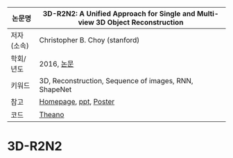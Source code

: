 
|논문명|3D-R2N2: A Unified Approach for Single and Multi-view 3D Object Reconstruction|
|-|-|
|저자(소속)| Christopher B. Choy (stanford)|
|학회/년도| 2016, [논문](https://arxiv.org/abs/1604.00449)|
|키워드|3D, Reconstruction, Sequence of images, RNN, ShapeNet |
|참고|[Homepage](http://cvgl.stanford.edu/3d-r2n2/), [ppt](https://docs.google.com/presentation/d/1RFGh0HMKNGH4vqTkzl11rSkMQbJuIybdQpDInLjk8sM/edit), [Poster](http://www.eccv2016.org/files/posters/P-3C-36.pdf) |
|코드|[Theano](https://github.com/chrischoy/3D-R2N2)|


# 3D-R2N2
<!--stackedit_data:
eyJoaXN0b3J5IjpbMTA5NTU0NDUwM119
-->